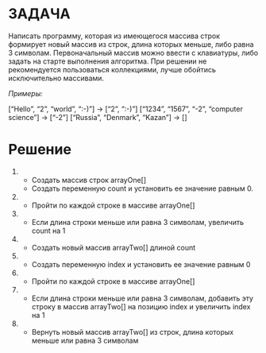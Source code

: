 # **ЗАДАЧА**

 Написать программу, которая из имеющегося массива строк формирует новый массив из строк, длина которых меньше, либо равна 3 символам. Первоначальный массив можно ввести с клавиатуры, либо задать на старте выполнения алгоритма. При решении не рекомендуется пользоваться коллекциями, лучше обойтись исключительно массивами.

*Примеры:*

[“Hello”, “2”, “world”, “:-)”] → [“2”, “:-)”]
[“1234”, “1567”, “-2”, “computer science”] → [“-2”]
[“Russia”, “Denmark”, “Kazan”] → []

# Решение
1. - Создать массив строк arrayOne[]
   - Создать переменную count и установить ее значение равным 0.
2. - Пройти по каждой строке в массиве arrayOne[]
3. - Если длина строки меньше или равна 3 символам, увеличить count на 1
4. -  Создать новый массив arrayTwo[] длиной count
5. - Создать переменную index и установить ее значение равным 0
6. - Пройти по каждой строке в массиве arrayOne[]
7. - Если длина строки меньше или равна 3 символам, добавить эту строку в массив arrayTwo[] на позицию index и увеличить index на 1
8. - Вернуть новый массив arrayTwo[] из строк, длина которых меньше или равна 3 символам

